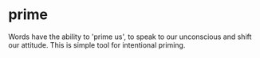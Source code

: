 # prime
Words have the ability to 'prime us', to speak to our unconscious and shift our attitude. This is simple tool for intentional priming.

